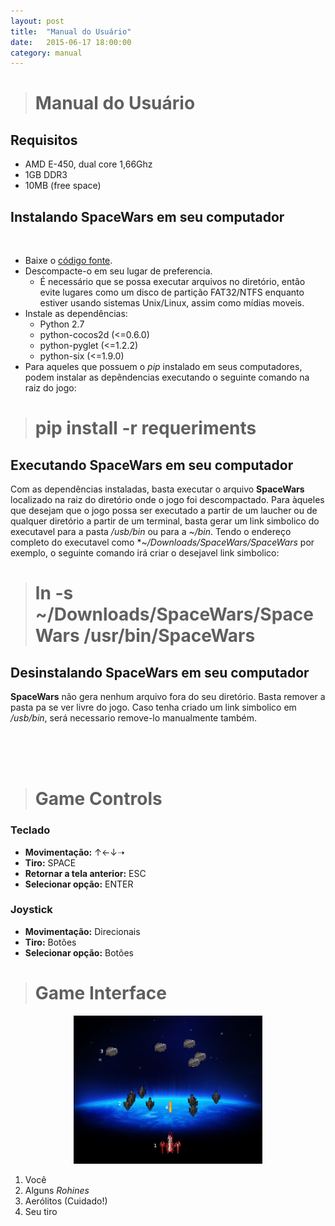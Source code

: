 ```yaml
---
layout: post
title:  "Manual do Usuário"
date:   2015-06-17 18:00:00
category: manual
---
```


># Manual do Usuário

## Requisitos

- AMD E-450, dual core 1,66Ghz
- 1GB DDR3
- 10MB (free space)


## Instalando **SpaceWars** em seu computador

<br>

- Baixe o [código fonte](https://github.com/SpaceWars/spacewars/archive/master.zip).
- Descompacte-o em seu lugar de preferencia.
  - É necessário que se possa executar arquivos no diretório, então evite lugares como um disco de partição FAT32/NTFS enquanto estiver usando sistemas Unix/Linux, assim como mídias moveis.
- Instale as dependências:
	- Python 2.7
	- python-cocos2d (<=0.6.0)
	- python-pyglet (<=1.2.2)
	- python-six (<=1.9.0)
- Para aqueles que possuem o *pip* instalado em seus computadores, podem instalar as depêndencias executando o seguinte comando na raiz do jogo:

>	# pip install -r requeriments

## Executando **SpaceWars** em seu computador

Com as dependências instaladas, basta executar o arquivo **SpaceWars** localizado na raiz do diretório onde o jogo foi descompactado. Para àqueles que desejam que o jogo possa ser executado a partir de um laucher ou de qualquer diretório a partir de um terminal, basta gerar um link simbolico do executavel para a pasta */usb/bin* ou para a *~/bin*. Tendo o endereço completo do executavel como **~/Downloads/SpaceWars/SpaceWars* por exemplo, o seguinte comando irá criar o desejavel link simbolico:

>	# ln -s ~/Downloads/SpaceWars/SpaceWars /usr/bin/SpaceWars

## Desinstalando **SpaceWars** em seu computador

**SpaceWars** não gera nenhum arquivo fora do seu diretório. Basta remover a pasta pa se ver livre do jogo. Caso tenha criado um link simbolico em */usb/bin*, será necessario remove-lo manualmente também.

<br><br><br>

># Game Controls

### Teclado

- **Movimentação:** ↑←↓➝
- **Tiro:** SPACE
- **Retornar a tela anterior:** ESC
- **Selecionar opção:** ENTER

### Joystick

- **Movimentação:** Direcionais
- **Tiro:** Botões
- **Selecionar opção:** Botões

># Game Interface

<center>
    <img src="/img/game_cene.png" alt="Conceito - Fase" width="60%" />
</center>

 1. Você
 2. Alguns *Rohines*
 3. Aerólitos (Cuidado!)
 4. Seu tiro